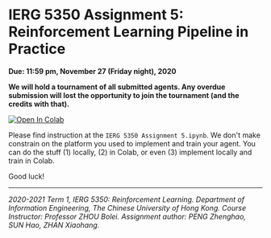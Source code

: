# IERG 5350 Assignment 5: Reinforcement Learning Pipeline in Practice

**Due: 11:59 pm, November 27 (Friday night), 2020**

**We will hold a tournament of all submitted agents. Any overdue submission will lost the opportunity to join the tournament (and the credits with that).**


[![Open In Colab](https://colab.research.google.com/assets/colab-badge.svg)](https://colab.research.google.com/github/cuhkrlcourse/ierg5350-assignment/blob/master/assignment5/IERG%205350%20Assignment%205.ipynb)


Please find instruction at the `IERG 5350 Assignment 5.ipynb`. We don't make constrain on the platform you used to implement and train your agent. You can do the stuff (1) locally, (2) in Colab, or even (3) implement locally and train in Colab.

Good luck!

------
*2020-2021 Term 1, IERG 5350: Reinforcement Learning. Department of Information Engineering, The Chinese University of
Hong Kong. Course Instructor: Professor ZHOU Bolei. Assignment author: PENG Zhenghao, SUN Hao, ZHAN Xiaohang.*
